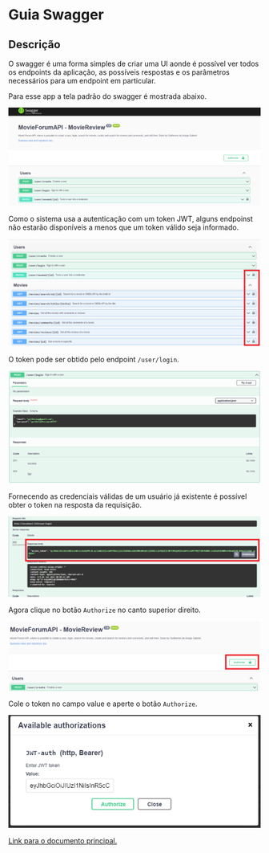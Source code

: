 # Guia Swagger

## Descrição

O swagger é uma forma simples de criar uma UI aonde é possível ver todos os endpoints da aplicação, as possíveis respostas e os parâmetros necessários para um endpoint em particular.

Para esse app a tela padrão do swagger é mostrada abaixo.

![image screen](../imgs/swagger-page.png)

Como o sistema usa a autenticação com um token JWT, alguns endpoinst não estarão disponíveis a menos que um token válido seja informado.

![image of the authorize](../imgs/swagger-authorize.png)

O token pode ser obtido pelo endpoint ```/user/login```.

![image of the endpoint](../imgs/swagger-endpoint.png)

Fornecendo as credenciais válidas de um usuário já existente é possível obter o token na resposta da requisição.

![image of the endpoint](../imgs/swagger-response.png)

Agora clique no botão ```Authorize``` no canto superior direito.

![authorize button](../imgs/swagger-authorize-button.png)

Cole o token no campo value e aperte o botão ```Authorize```.

![authorize value](../imgs/swagger-authorizarions.png)

[Link para o documento principal.](./README.md)